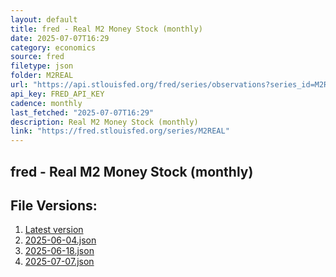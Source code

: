 ```yaml
---
layout: default
title: fred - Real M2 Money Stock (monthly)
date: 2025-07-07T16:29
category: economics
source: fred
filetype: json
folder: M2REAL
url: "https://api.stlouisfed.org/fred/series/observations?series_id=M2REAL&file_type=json&observation_end=[date %Y-%m-%d]"
api_key: FRED_API_KEY
cadence: monthly
last_fetched: "2025-07-07T16:29"
description: Real M2 Money Stock (monthly)
link: "https://fred.stlouisfed.org/series/M2REAL"
---
```


## fred - Real M2 Money Stock (monthly)

<div id="data-chart"></div>
<div id="data-table"></div>
<script>
document.addEventListener('DOMContentLoaded', function(){
  ShowChart($('#data-chart'));
  SourceTabler($('#data-table'));
});
</script>

## File Versions:
1. [Latest version](./latest.json)
2. [2025-06-04.json](./2025-06-04.json)
3. [2025-06-18.json](./2025-06-18.json)
4. [2025-07-07.json](./2025-07-07.json)
